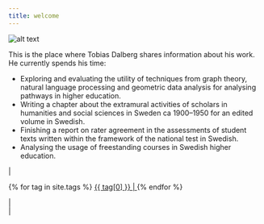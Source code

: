 ```yaml
---
title: welcome  
---
```


![alt text](https://tdalberg.github.io/files/small_FotografJN6.jpg)

This is the place where Tobias Dalberg shares information about his work. He currently spends his time:

- Exploring and evaluating the utility of techniques from graph theory, natural language processing and geometric data analysis for analysing pathways in higher education.
- Writing a chapter about the extramural activities of scholars in humanities and social sciences in Sweden ca 1900&ndash;1950 for an edited volume in Swedish.
- Finishing a report on rater agreement in the assessments of student texts written within the framework of the national test in Swedish.
- Analysing the usage of freestanding courses in Swedish higher education.

| <p>  {% for tag in site.tags %} <!-- Here's a hack to generate a "tag cloud" where the size of the word is directly proportional to the number of posts with that tag. Thank you Ryan Palo at https://github.com/rpalo --> <a href="/tags/{{ tag[0] }}/" style="font-size: {{ tag[1] | size | times: 2 | plus: 10 }}px">  {{ tag[0] }} |  </a> {% endfor %} </p> | <script async src="https://cse.google.com/cse.js?cx=018083339573084129855:aqzq48shiey"></script> <div class="gcse-search"></div> |
